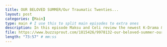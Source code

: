 ```yaml
---
title: OUR BELOVED SUMMER/Our Traumatic Twenties...
layout: post
categories: [Main]
type: main # I use this to split main episodes to extra ones
description: In this episode Maksu and Celi review the newest K-Drama &quot;Our Beloved Summer&quot;. You can look forward to discussions about what it means to go and grow through your twenties, evolving relationships, and yet again maany many coats (and sweaters this time as well...)Enjoy everyone!
file: https://www.buzzsprout.com/1815426/9978132-our-beloved-summer-our-traumatic-twenties.mp3 #Link to your .mp3 file
length: "73:57" # mm:ss
---
```


